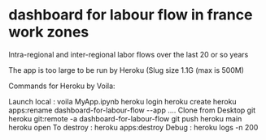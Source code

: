 # dashboard for labour flow in france work zones
 Intra-regional and inter-regional labor flows over the last 20 or so years
 
The app is too large to be run by Heroku (Slug size 1.1G (max is 500M)

Commands for Heroku by Voila:

Launch local : voila MyApp.ipynb
heroku login
heroku create
heroku apps:rename dashboard-for-labour-flow --app ....
Clone from Desktop git
heroku git:remote -a dashboard-for-labour-flow
git push heroku main 
heroku open
To destroy : heroku apps:destroy
Debug : heroku logs -n 200   
